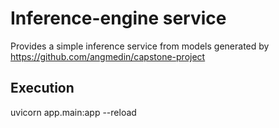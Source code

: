 # Inference-engine service
Provides a simple inference service from models generated by https://github.com/angmedin/capstone-project

## Execution

uvicorn app.main:app --reload